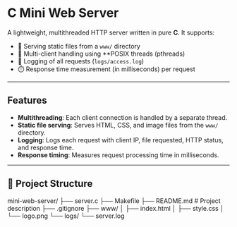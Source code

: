 #  C Mini Web Server

A lightweight, multithreaded HTTP server written in pure **C**.
It supports:
- 📂 Serving static files from a `www/` directory 
- 🧵 Multi-client handling using **POSIX threads (pthreads)
- 🧾 Logging of all requests (`logs/access.log`)
- ⏱️ Response time measurement (in milliseconds) per request

---

## Features

- **Multithreading**: Each client connection is handled by a separate thread.
- **Static file serving**: Serves HTML, CSS, and image files from the `www/` directory.
- **Logging**: Logs each request with client IP, file requested, HTTP status, and response time.
- **Response timing**: Measures request processing time in milliseconds.

---

## 📁 Project Structure

mini-web-server/
├── server.c 
├── Makefile 
├── README.md # Project description
├── .gitignore 
├── www/ 
│ ├── index.html
│ ├── style.css
│ └── logo.png
└── logs/ 
 └── server.log
